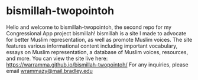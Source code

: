 # bismillah-twopointoh
Hello and welcome to bismillah-twopointoh, the second repo for my Congressional App project bismillah! 
bismillah is a site I made to advocate for better Muslim representation, as well as promote Muslim voices. The site features various informational content including important vocabulary, essays on Muslim representation, a database of Muslim voices, resources, and more. 
You can view the site live here: https://warramma.github.io/bismillah-twopointoh/ 
For any inquiries, please email wrammazy@mail.bradley.edu
